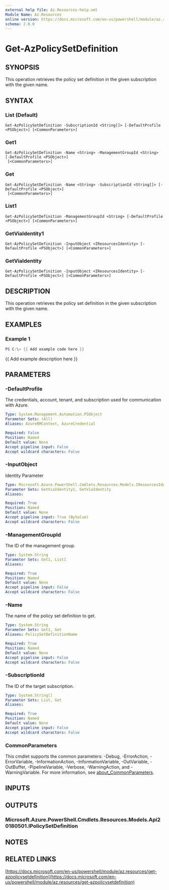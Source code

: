 ```yaml
---
external help file: Az.Resources-help.xml
Module Name: Az.Resources
online version: https://docs.microsoft.com/en-us/powershell/module/az.resources/get-azpolicysetdefinition
schema: 2.0.0
---
```


# Get-AzPolicySetDefinition

## SYNOPSIS
This operation retrieves the policy set definition in the given subscription with the given name.

## SYNTAX

### List (Default)
```
Get-AzPolicySetDefinition -SubscriptionId <String[]> [-DefaultProfile <PSObject>] [<CommonParameters>]
```

### Get1
```
Get-AzPolicySetDefinition -Name <String> -ManagementGroupId <String> [-DefaultProfile <PSObject>]
 [<CommonParameters>]
```

### Get
```
Get-AzPolicySetDefinition -Name <String> -SubscriptionId <String[]> [-DefaultProfile <PSObject>]
 [<CommonParameters>]
```

### List1
```
Get-AzPolicySetDefinition -ManagementGroupId <String> [-DefaultProfile <PSObject>] [<CommonParameters>]
```

### GetViaIdentity1
```
Get-AzPolicySetDefinition -InputObject <IResourcesIdentity> [-DefaultProfile <PSObject>] [<CommonParameters>]
```

### GetViaIdentity
```
Get-AzPolicySetDefinition -InputObject <IResourcesIdentity> [-DefaultProfile <PSObject>] [<CommonParameters>]
```

## DESCRIPTION
This operation retrieves the policy set definition in the given subscription with the given name.

## EXAMPLES

### Example 1
```powershell
PS C:\> {{ Add example code here }}
```

{{ Add example description here }}

## PARAMETERS

### -DefaultProfile
The credentials, account, tenant, and subscription used for communication with Azure.

```yaml
Type: System.Management.Automation.PSObject
Parameter Sets: (All)
Aliases: AzureRMContext, AzureCredential

Required: False
Position: Named
Default value: None
Accept pipeline input: False
Accept wildcard characters: False
```

### -InputObject
Identity Parameter

```yaml
Type: Microsoft.Azure.PowerShell.Cmdlets.Resources.Models.IResourcesIdentity
Parameter Sets: GetViaIdentity1, GetViaIdentity
Aliases:

Required: True
Position: Named
Default value: None
Accept pipeline input: True (ByValue)
Accept wildcard characters: False
```

### -ManagementGroupId
The ID of the management group.

```yaml
Type: System.String
Parameter Sets: Get1, List1
Aliases:

Required: True
Position: Named
Default value: None
Accept pipeline input: False
Accept wildcard characters: False
```

### -Name
The name of the policy set definition to get.

```yaml
Type: System.String
Parameter Sets: Get1, Get
Aliases: PolicySetDefinitionName

Required: True
Position: Named
Default value: None
Accept pipeline input: False
Accept wildcard characters: False
```

### -SubscriptionId
The ID of the target subscription.

```yaml
Type: System.String[]
Parameter Sets: List, Get
Aliases:

Required: True
Position: Named
Default value: None
Accept pipeline input: False
Accept wildcard characters: False
```

### CommonParameters
This cmdlet supports the common parameters: -Debug, -ErrorAction, -ErrorVariable, -InformationAction, -InformationVariable, -OutVariable, -OutBuffer, -PipelineVariable, -Verbose, -WarningAction, and -WarningVariable. For more information, see [about_CommonParameters](http://go.microsoft.com/fwlink/?LinkID=113216).

## INPUTS

## OUTPUTS

### Microsoft.Azure.PowerShell.Cmdlets.Resources.Models.Api20180501.IPolicySetDefinition
## NOTES

## RELATED LINKS

[https://docs.microsoft.com/en-us/powershell/module/az.resources/get-azpolicysetdefinition](https://docs.microsoft.com/en-us/powershell/module/az.resources/get-azpolicysetdefinition)

